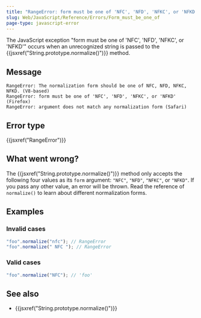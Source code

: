 ```yaml
---
title: "RangeError: form must be one of 'NFC', 'NFD', 'NFKC', or 'NFKD'"
slug: Web/JavaScript/Reference/Errors/Form_must_be_one_of
page-type: javascript-error
---
```




The JavaScript exception "form must be one of 'NFC', 'NFD', 'NFKC', or 'NFKD'" occurs when an unrecognized string is passed to the {{jsxref("String.prototype.normalize()")}} method.

## Message

```plain
RangeError: The normalization form should be one of NFC, NFD, NFKC, NFKD. (V8-based)
RangeError: form must be one of 'NFC', 'NFD', 'NFKC', or 'NFKD' (Firefox)
RangeError: argument does not match any normalization form (Safari)
```

## Error type

{{jsxref("RangeError")}}

## What went wrong?

The {{jsxref("String.prototype.normalize()")}} method only accepts the following four values as its `form` argument: `"NFC"`, `"NFD"`, `"NFKC"`, or `"NFKD"`. If you pass any other value, an error will be thrown. Read the reference of `normalize()` to learn about different normalization forms.

## Examples

### Invalid cases

```js example-bad
"foo".normalize("nfc"); // RangeError
"foo".normalize(" NFC "); // RangeError
```

### Valid cases

```js example-good
"foo".normalize("NFC"); // 'foo'
```

## See also

- {{jsxref("String.prototype.normalize()")}}
